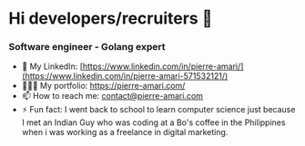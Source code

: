 # Hi developers/recruiters 👋

### Software engineer - Golang expert

- 🚀 My LinkedIn: [https://www.linkedin.com/in/pierre-amari/](https://www.linkedin.com/in/pierre-amari-571532121/)
- 👨🏽‍💻 My portfolio: https://pierre-amari.com/
- 📫 How to reach me: contact@pierre-amari.com
- ⚡ Fun fact: I went back to school to learn computer science just because I met an Indian Guy who was coding at a Bo's coffee in the Philippines when i was working as a freelance in digital marketing.

